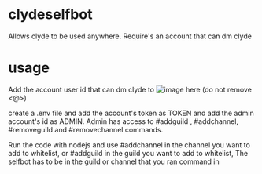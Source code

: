 # clydeselfbot
Allows clyde to be used anywhere. Require's an account that can dm clyde

# usage
Add the account user id that can dm clyde to ![image](https://github.com/XggXWolf/clydeselfbot/assets/68065566/dcf91729-70b6-4856-a463-d7762c07822b) here (do not remove <@>)

create a .env file and add the account's token as TOKEN and add the admin account's id as ADMIN. Admin has access to #addguild , #addchannel, #removeguild and #removechannel commands.

Run the code with nodejs and use #addchannel in the channel you want to add to whitelist, or #addguild in the guild you want to add to whitelist, The selfbot has to be in the guild or channel that you ran command in
